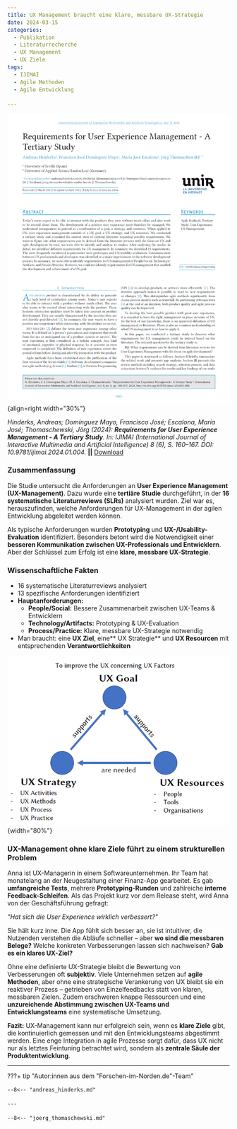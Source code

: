 ```yaml
---
title: UX Management braucht eine klare, messbare UX-Strategie
date: 2024-03-15
categories:
  - Publikation
  - Literaturrecherche
  - UX Management
  - UX Ziele
tags:
  - IJIMAI
  - Agile Methoden
  - Agile Entwicklung

---
```

![Artikel UX Management Anforderungen](assets/2024-article-ux-management-requirements.PNG){align=right width="30%"}

*Hinderks, Andreas; Domínguez Mayo, Francisco José; Escalona, María José; Thomaschewski, Jörg (2024): __Requirements for User Experience Management - A Tertiary Study__. In: IJIMAI (International Journal of Interactive Multimedia and Artificial Intelligence) 8 (6), S. 160–167. DOI: 10.9781/ijimai.2024.01.004.* **||** [Download](https://reunir.unir.net/bitstream/handle/123456789/16005/Requirements%20for%20User%20Experience%20Management.pdf)



### Zusammenfassung

Die Studie untersucht die Anforderungen an **User Experience Management (UX-Management)**. Dazu wurde eine **tertiäre Studie** durchgeführt, in der **16 systematische Literaturreviews (SLRs)** analysiert wurden. Ziel war es, herauszufinden, welche Anforderungen für UX-Management in der agilen Entwicklung abgeleitet werden können.  

Als typische Anforderungen wurden **Prototyping** und **UX-/Usability-Evaluation** identifiziert. Besonders betont wird die Notwendigkeit einer **besseren Kommunikation zwischen UX-Professionals und Entwicklern**.  Aber der Schlüssel zum Erfolg ist eine **klare, messbare UX-Strategie**.

<!-- more -->

### Wissenschaftliche Fakten



- 16 systematische Literaturreviews analysiert  
- 13 spezifische Anforderungen identifiziert
- **Hauptanforderungen:**  
    - **People/Social:** Bessere Zusammenarbeit zwischen UX-Teams & Entwicklern  
    - **Technology/Artifacts:** Prototyping & UX-Evaluation  
    - **Process/Practice:** Klare, messbare UX-Strategie notwendig  
- Man braucht: eine **UX Ziel**, eine** UX Strategie** und **UX Resourcen** mit entsprechenden **Verantwortlichkeiten**

![Platzhalter für Abbildung 2](assets/2024-03-15-Fig1-Strategie.png){width="80%"}


### UX-Management ohne klare Ziele führt zu einem strukturellen Problem

Anna ist UX-Managerin in einem Softwareunternehmen. Ihr Team hat monatelang an der Neugestaltung einer Finanz-App gearbeitet. Es gab **umfangreiche Tests**, mehrere **Prototyping-Runden** und zahlreiche **interne Feedback-Schleifen**. Als das Projekt kurz vor dem Release steht, wird Anna von der Geschäftsführung gefragt:  

*"Hat sich die User Experience wirklich verbessert?"*  

Sie hält kurz inne. Die App fühlt sich besser an, sie ist intuitiver, die Nutzenden verstehen die Abläufe schneller – aber **wo sind die messbaren Belege?** Welche konkreten Verbesserungen lassen sich nachweisen? **Gab es ein klares UX-Ziel?**  

Ohne eine definierte UX-Strategie bleibt die Bewertung von Verbesserungen oft **subjektiv**. Viele Unternehmen setzen auf **agile Methoden**, aber ohne eine strategische Verankerung von UX bleibt sie ein reaktiver Prozess – getrieben von Einzelfeedbacks statt von klaren, messbaren Zielen. Zudem erschweren knappe Ressourcen und eine **unzureichende Abstimmung zwischen UX-Teams und Entwicklungsteams** eine systematische Umsetzung.  

**Fazit:** UX-Management kann nur erfolgreich sein, wenn es **klare Ziele** gibt, die kontinuierlich gemessen und mit den Entwicklungsteams abgestimmt werden. Eine enge Integration in agile Prozesse sorgt dafür, dass UX nicht nur als letztes Feintuning betrachtet wird, sondern als **zentrale Säule der Produktentwicklung**.  

---

???+ tip "Autor:innen aus dem "Forschen-im-Norden.de"-Team"
   
    --8<-- "andreas_hinderks.md"

    --- 
    
    --8<-- "joerg_thomaschewski.md"


